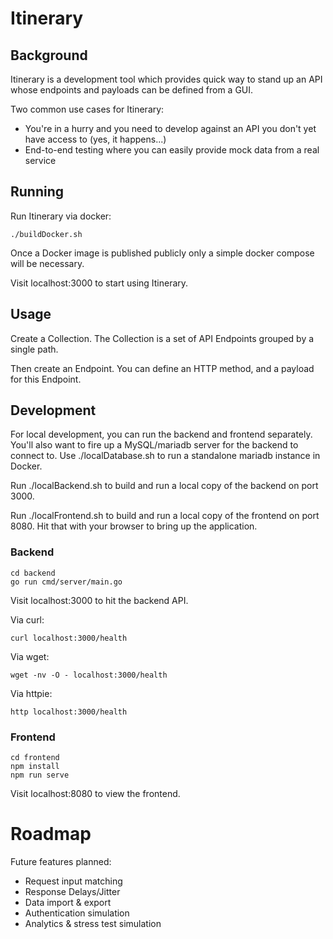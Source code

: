 # Itinerary

## Background
Itinerary is a development tool which provides quick way to stand up an API whose endpoints and payloads can be defined from a GUI.

Two common use cases for Itinerary:
- You're in a hurry and you need to develop against an API you don't yet have access to (yes, it happens...)
- End-to-end testing where you can easily provide mock data from a real service

## Running
Run Itinerary via docker:

```
./buildDocker.sh
```

Once a Docker image is published publicly only a simple docker compose will be necessary.

Visit localhost:3000 to start using Itinerary.

## Usage
Create a Collection.  The Collection is a set of API Endpoints grouped by a single path.

Then create an Endpoint.  You can define an HTTP method, and a payload for this Endpoint.

## Development
For local development, you can run the backend and frontend separately.  You'll also want to fire up a MySQL/mariadb server for the backend to connect to.  Use ./localDatabase.sh to run a standalone mariadb instance in Docker.

Run ./localBackend.sh to build and run a local copy of the backend on port 3000.

Run ./localFrontend.sh to build and run a local copy of the frontend on port 8080.  Hit that with your browser to bring up the application.

### Backend
```
cd backend
go run cmd/server/main.go
```

Visit localhost:3000 to hit the backend API.

Via curl:
```
curl localhost:3000/health
```

Via wget:
```
wget -nv -O - localhost:3000/health
```

Via httpie:
```
http localhost:3000/health
```

### Frontend

```
cd frontend
npm install
npm run serve
```

Visit localhost:8080 to view the frontend.

# Roadmap

Future features planned:
- Request input matching
- Response Delays/Jitter
- Data import & export
- Authentication simulation
- Analytics & stress test simulation